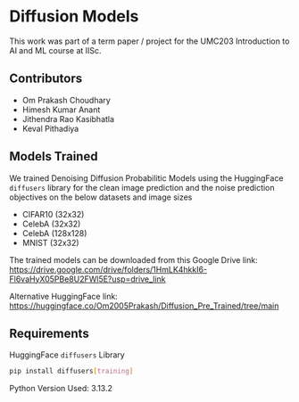 # Diffusion Models
This work was part of a term paper / project for the UMC203 Introduction to AI and ML course at IISc.

## Contributors
- Om Prakash Choudhary 
- Himesh Kumar Anant
- Jithendra Rao Kasibhatla
- Keval Pithadiya

## Models Trained
We trained Denoising Diffusion Probabilitic Models using the HuggingFace `diffusers` library for the clean image prediction and the noise prediction objectives on the below datasets and image sizes

- CIFAR10 (32x32)
- CelebA (32x32)
- CelebA (128x128)
- MNIST (32x32)

The trained models can be downloaded from this Google Drive link:
https://drive.google.com/drive/folders/1HmLK4hkkI6-Fl6vaHyX05PBe8U2FWl5E?usp=drive_link

Alternative HuggingFace link:
https://huggingface.co/Om2005Prakash/Diffusion_Pre_Trained/tree/main

## Requirements
HuggingFace `diffusers` Library
```sh
pip install diffusers[training]
```
Python Version Used: 3.13.2
